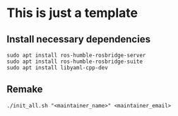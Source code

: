 # This is just a template 

## Install necessary dependencies
```
sudo apt install ros-humble-rosbridge-server
sudo apt install ros-humble-rosbridge-suite
sudo apt install libyaml-cpp-dev 
```

## Remake 
```
./init_all.sh "<maintainer_name>" <maintainer_email>
```